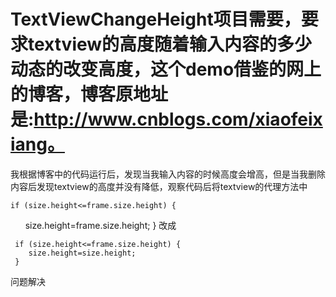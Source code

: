 # TextViewChangeHeight项目需要，要求textview的高度随着输入内容的多少动态的改变高度，这个demo借鉴的网上的博客，博客原地址是:http://www.cnblogs.com/xiaofeixiang。
我根据博客中的代码运行后，发现当我输入内容的时候高度会增高，但是当我删除内容后发现textview的高度并没有降低，观察代码后将textview的代理方法中

    if (size.height<=frame.size.height) {
        size.height=frame.size.height;
    }
 改成
 
     if (size.height<=frame.size.height) {
        size.height=size.height;
     }
    
 问题解决
